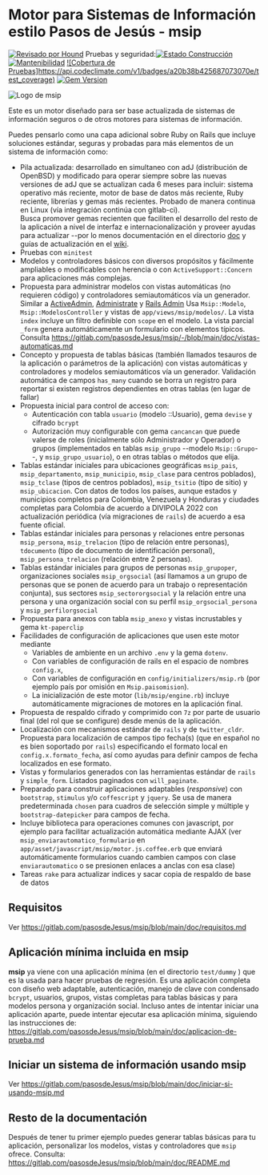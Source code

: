 # Motor para Sistemas de Información estilo Pasos de Jesús - msip

[![Revisado por Hound](https://img.shields.io/badge/Reviewed_by-Hound-8E64B0.svg)](https://houndci.com) Pruebas y seguridad:[![Estado Construcción](https://gitlab.com/pasosdeJesus/msip/badges/main/pipeline.svg)](https://gitlab.com/pasosdeJesus/msip/-/pipelines?page=1&scope=all&ref=main) [![Mantenibilidad](https://api.codeclimate.com/v1/badges/a20b38b425687073070e/maintainability)](https://codeclimate.com/github/pasosdeJesus/msip/maintainability) [![Cobertura de Pruebas]https://api.codeclimate.com/v1/badges/a20b38b425687073070e/test_coverage)](https://codeclimate.com/github/pasosdeJesus/msip/test_coverage) [![Gem Version](https://badge.fury.io/rb/msip.svg)](https://badge.fury.io/rb/msip)


![Logo de msip](https://gitlab.com/pasosdeJesus/msip/-/raw/main/test/dummy/app/assets/images/logo.jpg)

Este es un motor diseñado para ser base actualizada de sistemas de información
seguros o de otros motores para sistemas de información.

Puedes pensarlo como una capa adicional sobre Ruby on Rails que incluye
soluciones estándar, seguras y probadas para más elementos de un sistema
de información como:

- Pila actualizada: desarrollado en simultaneo con adJ (distribución de
  OpenBSD) y modificado para operar siempre sobre las nuevas versiones
  de adJ que se actualizan cada 6 meses para incluir:
  sistema operativo más reciente, motor de base de datos más reciente,
  Ruby reciente, librerías y gemas más recientes.   Probado de manera
  continua en Linux (vía integración continúa con gitlab-ci).  
  Busca promover gemas recienten que faciliten el desarrollo del resto
  de la aplicación a nivel de interfaz e internacionalización y proveer
  ayudas para actualizar --por lo menos documentación en el directorio
  [doc](https://gitlab.com/pasosdeJesus/msip/-/tree/main/doc) y guías de 
  actualización en el [wiki](https://gitlab.com/pasosdeJesus/msip/-/wikis).
- Pruebas con `minitest`
- Modelos y controladores básicos con diversos propósitos y fácilmente
  ampliables o modificables con herencia o con `ActiveSupport::Concern`
  para aplicaciones más complejas.
- Propuesta para administrar modelos con vistas automáticas (no requieren
  código) y controladores semiautomáticos vía un generador.  Similar a
  [ActiveAdmin](https://activeadmin.info/),
  [Administrate](https://github.com/thoughtbot/administrate) y
  [Rails Admin](https://github.com/sferik/rails_admin)
  Usa `Msip::Modelo`, `Msip::ModelosController` y vistas de
  `app/views/msip/modelos/`. La vista `index` incluye
  un filtro definible con `scope` en el modelo.  La vista parcial
  `_form` genera automáticamente un formulario con elementos típicos.
  Consulta
  <https://gitlab.com/pasosdeJesus/msip/-/blob/main/doc/vistas-automaticas.md>
- Concepto y propuesta de tablas básicas (también llamados tesauros
  de la aplicación o parámetros de la aplicación) con
  vistas automáticas y controladores y modelos semiautomáticos vía un
  generador. 
  Validación automática de campos `has_many` cuando se borra un registro
  para reportar si existen  registros dependientes en otras tablas (en lugar
  de fallar)
- Propuesta inicial para control de acceso con:
  - Autenticación con tabla `usuario` (modelo ::Usuario), gema `devise`
    y cifrado `bcrypt`
  - Autorización muy configurable con gema `cancancan` que puede valerse
    de roles (inicialmente sólo Administrador y Operador) o grupos
    (implementados en tablas `msip_grupo` --modelo `Msip::Grupo`--,
    y `msip_grupo_usuario`), o en otras tablas o métodos que elija.
- Tablas estándar iniciales para ubicaciones geográficas `msip_pais`,
  `msip_departamento`, `msip_municipio`, `msip_clase` para centros
  poblados), `msip_tclase` (tipos de centros poblados), `msip_tsitio`
  (tipo de sitio) y `msip_ubicacion`. Con datos de todos los países,
  aunque estados y municipios completos para Colombia, Venezuela y
  Honduras y ciudades completas para Colombia de acuerdo a DIVIPOLA 2022 
  con actualización periódica (vía migraciones de `rails`) de acuerdo a 
  esa fuente oficial.
- Tablas estándar iniciales para personas y relaciones entre personas
  `msip_persona`, `msip_trelacion` (tipo de relación entre 
  personas), `tdocumento` (tipo de documento de identificación personal),
  `msip_persona_trelacion` (relación entre 2 personas).
- Tablas estándar iniciales para grupos de personas
  `msip_grupoper`, organizaciones sociales `msip_orgsocial` (así llamamos a 
  un grupo de personas que se ponen de acuerdo para un trabajo o 
  representación conjunta), sus sectores `msip_sectororgsocial` y la 
  relación entre una persona y una organización social con su perfil 
  `msip_orgsocial_persona` y
  `msip_perfilorgsocial`
- Propuesta para anexos con tabla `msip_anexo` y vistas
  incrustables y gema `kt-paperclip`
- Facilidades de configuración de aplicaciones que usen este motor mediante
  - Variables de ambiente en un archivo `.env` y la gema `dotenv`.  
  - Con variables de configuración de rails en el espacio de 
  nombres `config.x`, 
  - Con variables de configuración  en `config/initializers/msip.rb` (por 
  ejemplo país por omisión en `Msip.paisomision`).
  - La inicialización de este motor (`lib/msip/engine.rb`) incluye 
  automáticamente migraciones de motores en la aplicación final.
- Propuesta de respaldo cifrado y comprimido con `7z` por parte de usuario
  final (del rol que se configure) desde menús de la aplicación.
- Localización con mecanismos estándar de `rails` y de `twitter_cldr`.
  Propuesta para localización de campos tipo fecha(s) (que en español no es
  bien soportado por `rails`) especificando el formato local en
  `config.x.formato_fecha`, así como ayudas para definir campos de fecha
  localizados en ese formato.
- Vistas y formularios generados con las herramientas estándar de `rails`
  y `simple_form`. Listados paginados con `will_paginate`.
- Preparado para construir aplicaciones adaptables (_responsive_) con
  `bootstrap`, `stimulus` y/o `coffescript` y `jquery`.
  Se usa de manera predeterminada `chosen` para cuadros de selección simple 
   y múltiple y `bootstrap-datepicker` para campos de fecha.
- Incluye biblioteca para operaciones comunes con javascript, por ejemplo para
  facilitar actualización automática mediante AJAX (ver
  `msip_enviarautomatico_formulario` en
  `app/asset/javascript/msip/motor.js.coffee.erb` que enviará
  automáticamente formularios cuando cambien campos con clase
  `enviarautomatico` o se presionen enlaces a anclas con esa clase)
- Tareas `rake` para actualizar indices y sacar copia de respaldo de base
  de datos

## Requisitos

Ver <https://gitlab.com/pasosdeJesus/msip/blob/main/doc/requisitos.md>

## Aplicación mínima incluida en msip

**msip** ya viene con una aplicación mínima (en el directorio `test/dummy` )
que es la usada para hacer pruebas de regresión.  Es una aplicación completa
con diseño web adaptable, autenticación, manejo de clave con condensado 
`bcrypt`, usuarios, grupos, vistas completas para tablas básicas y para
modelos persona y organización social. Incluso antes de intentar
iniciar una aplicación aparte, puede intentar ejecutar esa aplicación mínima,
siguiendo las instrucciones de:
<https://gitlab.com/pasosdeJesus/msip/blob/main/doc/aplicacion-de-prueba.md>

## Iniciar un sistema de información usando msip

Ver 
<https://gitlab.com/pasosdeJesus/msip/blob/main/doc/iniciar-si-usando-msip.md>

## Resto de la documentación

Después de tener tu primer ejemplo puedes generar tablas básicas para
tu aplicación, personalizar los modelos, vistas y controladores que `msip`
ofrece. 
Consulta: <https://gitlab.com/pasosdeJesus/msip/blob/main/doc/README.md>
